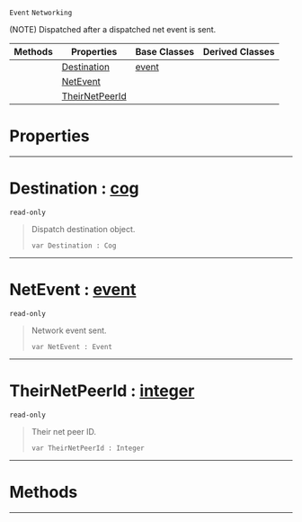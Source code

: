  `Event` `Networking`



(NOTE) Dispatched after a dispatched net event is sent.

|Methods|Properties|Base Classes|Derived Classes|
|---|---|---|---|
| |[ Destination](https://plasmaengine.github.io/PlasmaDocs/Plasma1/C++/code_reference/class_reference/neteventsent.markdown#destination-plasma-engine)|[event](https://plasmaengine.github.io/PlasmaDocs/Plasma1/C++/code_reference/class_reference/event.markdown)| |
| |[ NetEvent](https://plasmaengine.github.io/PlasmaDocs/Plasma1/C++/code_reference/class_reference/neteventsent.markdown#netevent-plasma-engine-doc)| | |
| |[ TheirNetPeerId](https://plasmaengine.github.io/PlasmaDocs/Plasma1/C++/code_reference/class_reference/neteventsent.markdown#theirnetpeerid-plasma-engi)| | |


 #  Properties


---  
 #  Destination : [cog](https://plasmaengine.github.io/PlasmaDocs/Plasma1/C++/code_reference/class_reference/cog.markdown)

 `read-only`

> Dispatch destination object.
> ``` lang=cpp, name=Lightning
> var Destination : Cog


---  
 #  NetEvent : [event](https://plasmaengine.github.io/PlasmaDocs/Plasma1/C++/code_reference/class_reference/event.markdown)

 `read-only`

> Network event sent.
> ``` lang=cpp, name=Lightning
> var NetEvent : Event


---  
 #  TheirNetPeerId : [integer](https://plasmaengine.github.io/PlasmaDocs/Plasma1/C++/code_reference/lightning_base_types/integer.markdown)

 `read-only`

> Their net peer ID.
> ``` lang=cpp, name=Lightning
> var TheirNetPeerId : Integer


---  
 #  Methods


---  
 

 
